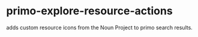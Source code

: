 # primo-explore-resource-actions
adds custom resource icons from the Noun Project to primo search results.
